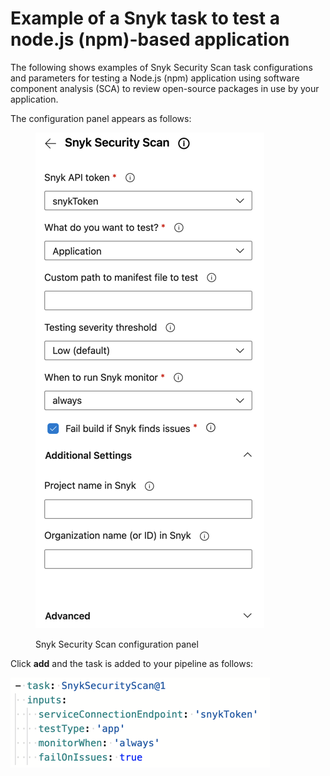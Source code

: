 # Example of a Snyk task to test a node.js (npm)-based application

The following shows examples of Snyk Security Scan task configurations and parameters for testing a Node.js (npm) application using software component analysis (SCA) to review open-source packages in use by your application.

The configuration panel appears as follows:

<figure><img src="../../../.gitbook/assets/mceclip0-24-.png" alt="Snyk Security Scan configuration panel"><figcaption><p>Snyk Security Scan configuration panel</p></figcaption></figure>

Click **add** and the task is added to your pipeline as follows:

![Snyk Security Scan task added to a pipeline](../../../.gitbook/assets/mceclip1-15-.png)
